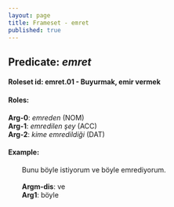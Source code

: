 ```yaml
---
layout: page
title: Frameset - emret
published: true
---
```

<h2>Predicate: <i>emret</i></h2>
<h4>Roleset id: emret.01 - Buyurmak, emir vermek<br>
<h4>Roles:</h4>
<b>Arg-0</b>: <i>emreden</i>  (NOM) <br>
<b>Arg-1</b>: <i>emredilen şey</i>  (ACC) <br>
<b>Arg-2</b>: <i>kime emredildiği</i>  (DAT) <br>
<h4>Example:</h4>
&emsp;&emsp;Bunu böyle istiyorum ve böyle emrediyorum.<br><br>
&emsp;&emsp;<b>Argm-dis</b>:  ve<br>
&emsp;&emsp;<b>Arg1</b>:  böyle<br>

